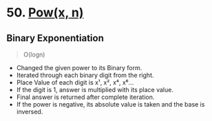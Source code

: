 # 50. [Pow(x, n)](https://leetcode.com/problems/powx-n/)

## Binary Exponentiation
> O(logn)
- Changed the given power to its Binary form.
- Iterated through each binary digit from the right.
- Place Value of each digit is x¹, x², x⁴, x⁶...
- If the digit is 1, answer is multiplied with its place value.
- Final answer is returned after complete iteration.
- If the power is negative, its absolute value is taken and the base is inversed.